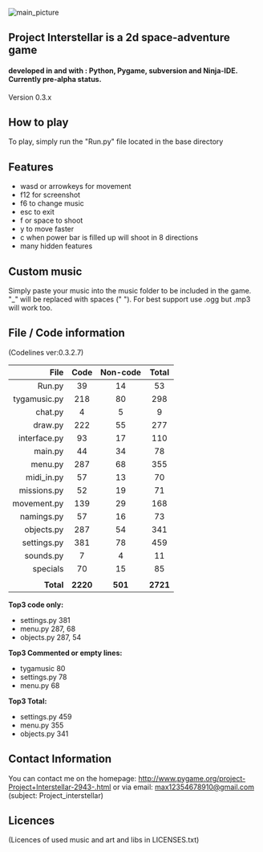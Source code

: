 ![main_picture](https://lh3.googleusercontent.com/-ZjA1FSivXNw/VSaOqy8nSRI/AAAAAAAAAB4/_nW122LgHr0/s701-no/all.tiff)

<h2>Project Interstellar is a 2d space-adventure game</h2>
<h4>developed  in and with : Python, Pygame, subversion and Ninja-IDE. Currently pre-alpha status.</h4>

Version 0.3.x

How to play
-----------
To play, simply run the "Run.py" file located in the base directory

Features
--------
<ul>
<li>wasd or arrowkeys for movement</li>
<li>f12 for screenshot</li>
<li>f6 to change music</li>
<li>esc to exit</li>
<li>f or space to shoot</li>
<li>y to move faster</li>
<li>c when power bar is filled up will shoot in 8 directions</li>
<li>many hidden features</li>
</ul>

Custom music
------------
Simply paste your music into the music folder to be included in the game.
"_" will be replaced with spaces (" "). For best support use .ogg but .mp3 will work too.

File / Code information
-----------------------
(Codelines ver:0.3.2.7)

| File | Code | Non-code | Total |
| ---: | :--: | :---------------------: | :---: |
| Run.py | 39 | 14 | 53 |
| tygamusic.py | 218 | 80 | 298 |
| chat.py | 4 | 5 | 9 |
| draw.py | 222 | 55 | 277 |
| interface.py | 93 | 17 | 110 |
| main.py | 44 | 34 | 78 |
| menu.py | 287 | 68 | 355 |
| midi_in.py | 57 | 13 | 70 |
| missions.py | 52 | 19 | 71 |
| movement.py | 139 | 29 | 168 |
| namings.py | 57 | 16 | 73 |
| objects.py | 287 | 54 | 341 |
| settings.py | 381 | 78 | 459 |
| sounds.py | 7 | 4 | 11 |
| specials | 70 | 15 | 85 |
| | | | 
| <strong>Total</strong> | <strong>2220</strong> | <strong>501</strong> | <strong>2721</strong> |

<strong>Top3 code only:</strong><ul>
<li>settings.py 381</li>
<li>menu.py     287, 68</li>
<li>objects.py  287, 54</li></ul>

<strong>Top3  Commented or empty lines:</strong><ul>
<li>tygamusic   80</li>
<li>settings.py 78</li>
<li>menu.py     68</li></ul>

<strong>Top3 Total:</strong><ul>
<li>settings.py 459</li>
<li>menu.py     355</li>
<li>objects.py  341</li></ul>

Contact Information
-------------------
You can contact me on the homepage: http://www.pygame.org/project-Project+Interstellar-2943-.html
or via email: max12354678910@gmail.com
		(subject: Project_interstellar)

Licences
--------
(Licences of used music and art and libs in LICENSES.txt)
